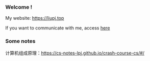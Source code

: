 
### Welcome !

My website: https://liupj.top

If you want to communicate with me, access [here](https://github.com/Brannua/brannua/issues/)

### Some notes

计算机组成原理：https://cs-notes-lpj.github.io/crash-course-cs/#/
